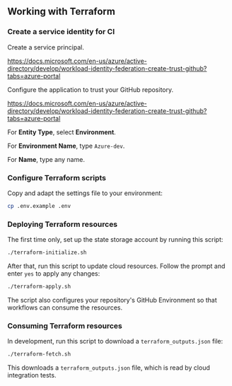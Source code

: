 ## Working with Terraform

### Create a service identity for CI

Create a service principal.

https://docs.microsoft.com/en-us/azure/active-directory/develop/workload-identity-federation-create-trust-github?tabs=azure-portal

Configure the application to trust your GitHub repository.

https://docs.microsoft.com/en-us/azure/active-directory/develop/workload-identity-federation-create-trust-github?tabs=azure-portal

For **Entity Type**, select **Environment**.

For **Environment Name**, type `Azure-dev`.

For **Name**, type any name.

### Configure Terraform scripts

Copy and adapt the settings file to your environment:

```bash
cp .env.example .env
```

### Deploying Terraform resources

The first time only, set up the state storage account by running this script:

```bash
./terraform-initialize.sh
```

After that, run this script to update cloud resources. Follow the prompt and enter `yes` to apply any changes:

```bash
./terraform-apply.sh
```

The script also configures your repository's GitHub Environment so that workflows can consume the resources.

### Consuming Terraform resources

In development, run this script to download a `terraform_outputs.json` file:

```bash
./terraform-fetch.sh
```

This downloads a `terraform_outputs.json` file, which is read by cloud integration tests.
